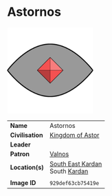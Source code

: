 # Astornos

<img src="https://raw.githubusercontent.com/jesskelsall/astarus-images/main/symbols/929def63cb75419e.png" height="200" />

|||
| --- | --- |
| **Name** | Astornos | organisation.2
| **Civilisation** | [Kingdom of Astor](../civilisations/kingdom-of-astor/kingdom-of-astor.md) |
| **Leader** | |
| **Patron** | [Valnos](../gods/deities/valnos.md) |
| **Location(s)** | [South East Kardan](../places/regions/south-east-kardan.md)<br>South [Kardan](../places/continents/kardan.md) |
|||
| **Image ID** | `929def63cb75419e` |
